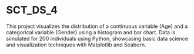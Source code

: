 # SCT_DS_4
This project visualizes the distribution of a continuous variable (Age) and a categorical variable (Gender) using a histogram and bar chart. Data is simulated for 200 individuals using Python, showcasing basic data science and visualization techniques with Matplotlib and Seaborn.
